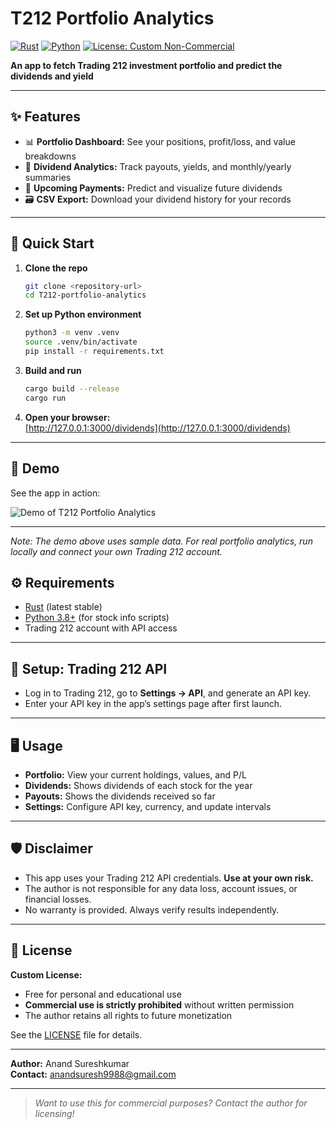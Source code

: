 # T212 Portfolio Analytics

[![Rust](https://img.shields.io/badge/Rust-1.70%2B-orange?logo=rust)](https://www.rust-lang.org/)
[![Python](https://img.shields.io/badge/Python-3.8%2B-blue?logo=python)](https://www.python.org/)
[![License: Custom Non-Commercial](https://img.shields.io/badge/license-Custom%20Non--Commercial-red)](LICENSE)

**An app to fetch Trading 212 investment portfolio and predict the dividends and yield**

---

## ✨ Features

- 📊 **Portfolio Dashboard:** See your positions, profit/loss, and value breakdowns
- 💸 **Dividend Analytics:** Track payouts, yields, and monthly/yearly summaries
- 📅 **Upcoming Payments:** Predict and visualize future dividends
- 🗃️ **CSV Export:** Download your dividend history for your records

---

## 🚀 Quick Start

1. **Clone the repo**
   ```bash
   git clone <repository-url>
   cd T212-portfolio-analytics
   ```

2. **Set up Python environment**
   ```bash
   python3 -m venv .venv
   source .venv/bin/activate
   pip install -r requirements.txt
   ```

3. **Build and run**
   ```bash
   cargo build --release
   cargo run
   ```

4. **Open your browser:**  
   [http://127.0.0.1:3000/dividends](http://127.0.0.1:3000/dividends)

---
## 🧪 Demo

See the app in action:

<img src="images/demo.gif" alt="Demo of T212 Portfolio Analytics" loop=infinite>

---

_Note: The demo above uses sample data. For real portfolio analytics, run locally and connect your own Trading 212 account._


## ⚙️ Requirements

- [Rust](https://rustup.rs/) (latest stable)
- [Python 3.8+](https://www.python.org/) (for stock info scripts)
- Trading 212 account with API access

---

## 🔑 Setup: Trading 212 API

- Log in to Trading 212, go to **Settings → API**, and generate an API key.
- Enter your API key in the app’s settings page after first launch.

---

## 🖥️ Usage

- **Portfolio:** View your current holdings, values, and P/L
- **Dividends:** Shows dividends of each stock for the year
- **Payouts:** Shows the dividends received so far
- **Settings:** Configure API key, currency, and update intervals

---

## 🛡️ Disclaimer

- This app uses your Trading 212 API credentials. **Use at your own risk.**
- The author is not responsible for any data loss, account issues, or financial losses.
- No warranty is provided. Always verify results independently.

---

## 📄 License

**Custom License:**

- Free for personal and educational use
- **Commercial use is strictly prohibited** without written permission
- The author retains all rights to future monetization

See the [LICENSE](LICENSE) file for details.

---

**Author:** Anand Sureshkumar  
**Contact:** anandsuresh9988@gmail.com

---

> _Want to use this for commercial purposes? Contact the author for licensing!_ 
